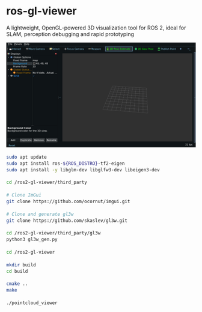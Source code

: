 # ros-gl-viewer
A lightweight, OpenGL-powered 3D visualization tool for ROS 2, ideal for SLAM, perception debugging and rapid prototyping


![rviz2 Screenshot](https://github.com/armando-genis/rviz_dark_custom_theme/blob/main/img/rviz_img.png)

```bash
sudo apt update
sudo apt install ros-${ROS_DISTRO}-tf2-eigen
sudo apt install -y libglm-dev libglfw3-dev libeigen3-dev

cd /ros2-gl-viewer/third_party

# Clone ImGui
git clone https://github.com/ocornut/imgui.git

# Clone and generate gl3w
git clone https://github.com/skaslev/gl3w.git

cd /ros2-gl-viewer/third_party/gl3w
python3 gl3w_gen.py

cd /ros2-gl-viewer

mkdir build 
cd build 

cmake ..
make 

./pointcloud_viewer

```
